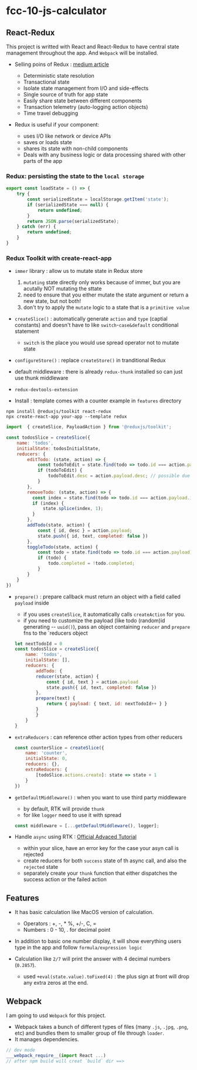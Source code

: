 # fcc-10-js-calculator
## React-Redux
This project is writted with React and React-Redux to have central state management throughout the app. And `Webpack` will be installed.

- Selling poins of Redux : [medium article](https://medium.com/javascript-scene/do-react-hooks-replace-redux-210bab340672)
    - Deterministic state resolution
    - Transactional state
    - Isolate state management from I/O and side-effects
    - Single source of truth for app state
    - Easily share state between different components
    - Transaction telemetry (auto-logging action objects)
    - Time travel debugging

- Redux is useful if your component:
    - uses I/O like network or device APIs
    - saves or loads state
    - shares its state with non-child components
    - Deals with any business logic or data processing shared with other parts of the app

### Redux: persisting the state to the `local storage`
```js
export const loadState = () => {
    try {
        const serializedState = localStorage.getItem('state');
        if (serializedState === null) {
            return undefined;
        }
        return JSON.parse(serializedState);
    } catch (err) {
        return undefined;
    }
}
```

### Redux Toolkit with create-react-app
- `immer` library : allow us to mutate state in Redux store
    1. `mutating` state directly only works because of immer, but you are acutally NOT mutating the sttate
    2. need to ensure that you either mutate the state argument or return a new state, but not both!
    3. don't try to apply the `mutate` logic to a state that is a `primitive value`

- `createSlice()` : automatically generate `action` and `type` (captial constants) and doesn't have to like `switch`-`case&default` conditional statement  
    - `switch` is the place you would use spread operator not to mutate state
- `configureStore()` : replace `createStore()` in tranditional Redux
- default middleware : there is already `redux-thunk` installed so can just use thunk middleware
- `redux-devtools-extension`

- Install : template comes with a counter example in `features` directory
```
npm install @reduxjs/toolkit react-redux
npx create-react-app your-app --template redux
```
```js
import  { createSlice, PayloadAction } from '@reduxjs/toolkit';

const todosSlice = createSlice({
    name: 'todos',
    initialState: todosInitialState,
    reducers: {
        editTodo: (state, action) => {
            const todoToEdit = state.find(todo => todo.id === action.payload.id)
            if (todoToEdit) {
                todoToEdit.desc = action.payload.desc; // possible due to `immmer` can `mutate`!
            }
        },
        removeTodo: (state, action) => {
          const index = state.find(todo => todo.id === action.payload.id);
          if (index) {
              state.splice(index, 1);
          }  
        },
        addTodo(state, action) {
            const { id, desc } = action.payload;
            state.push({ id, text, completed: false })
        },
        toggleTodo(state, action) {
            const todo = state.find(todo => todo.id === action.payload)
            if (todo) {
                todo.completed = !todo.completed;
            }
        }
    }
})
```

- `prepare()` : prepare callback must return an object with a field called `payload` inside
    - if you uses `createSlice`, it automatically calls `createAction` for you.
    - if you need to customize the payload (like todo (random)id generating -- `uuid()`), pass an object containing `reducer` and `prepare` fns to the `reducers object
    ```js
    let nextTodoId = 0
    const todosSlice = createSlice({
        name: 'todos',
        initialState: [],
        reducers: {
            addTodo: {
            reducer(state, action) {
                const { id, text } = action.payload
                state.push({ id, text, completed: false })
            },
            prepare(text) {
                return { payload: { text, id: nextTodoId++ } }
            }
            }
        }
    }
    ```

- `extraReducers` : can reference other action types from other reducers
    ```js
    const counterSlice = createSlice({
        name: 'counter',
        initialState: 0,
        reducers: {},
        extraReducers: {
            [todoSlice.actions.create]: state => state + 1
        }
    })
    ```

- `getDefaultMiddleware()` : when you want to use third party middleware
    - by default, RTK will provide `thunk`
    - for like `logger` need to use it with spread
    ```js
    const middleware = [...getDefaultMiddleware(), logger];
    ```

- Handle `async` using RTK : [Official Advaced Tutorial](https://redux-toolkit.js.org/tutorials/advanced-tutorial)
    - within your slice, have an error key for the case your asyn call is rejected
    - create reducers for both `success` state of th async call, and also the `rejected` state
    - separately create your `thunk` function that either dispatches the success action or the failed action

## Features
- It has basic calculation like MacOS version of calculation.
    - Operators : +, -, * %, +/-, C, =
    - Numbers : 0 - 10, . for decimal point
- In addition to basic one number display, it will show everything users type in the app and follow `formula/expression logic`

- Calculation like `2/7` will print the answer with 4 decimal numbers (`0.2857`).
    - used `+eval(state.value).toFixed(4)` : the plus sign at front will drop any extra zeros at the end.

## Webpack
I am going to usd `Webpack` for this project.
- Webpack takes a bunch of different types of files (many `.js`, `.jpg`, `.png`, etc) and bundles them to smaller group of file through `loader`.
- It manages dependencies.
``` js
// dev mode
___webpack_require__(import React ...)
// after npm build will creat `build` dir ==> 
```
